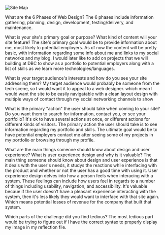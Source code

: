 ![Site Map](/week2/imgs/site-map.png)

What are the 6 Phases of Web Design?
The 6 phases include information gathering, planning, design, development, testing/delivery, and maintenance.

What is your site's primary goal or purpose? What kind of content will your site feature?
The site's primary goal would be to provide information about me, most likely to potential employers. As of now the content will be pretty basic, with information regarding some info about me and links to my social networks and my blog. I would later like to add on projects that we will building at DBC to show as a portfolio to potential employers along with a list of skills as we learn more technologies/languages.

What is your target audience's interests and how do you see your site addressing them?
My target audience would probably be someone from the tech scene, so I would want it to appeal to a web designer. which mean I would want the site to be easily navigatable with a clean layout design with multiple ways of contact through my social networking channels to show

What is the primary "action" the user should take when coming to your site? Do you want them to search for information, contact you, or see your portfolio? It's ok to have several actions at once, or different actions for different kinds of visitors.
The primary action the user should take is to see information regarding my portfolio and skills. The ultimate goal would be to have potential employers contact me after seeing some of my projects in my portfolio or browsing through my profile.

What are the main things someone should know about design and user experience?
What is user experience design and why is it valuable?
The main thing someone should know about design and user experience is that it deals with the user's needs, it studys the reactions while interfacing with the product and whether or not the user has a good time with using it. User experience design delves into how a person feels when interacing with a system. These feelings can include how users feel in regards to a number of things including usability, navigation, and accessibility. It's valuable becaue if the user doesn't have a pleasant experience interacting with the system, then it's less likely they would want to interface with that site again. Which means potential losses of revenue for the company that built that system.

Which parts of the challenge did you find tedious?
The most tedious part would be trying to figure out if I have the correct syntax to properly display my image in my reflection file.